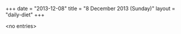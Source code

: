 +++
date = "2013-12-08"
title = "8 December 2013 (Sunday)"
layout = "daily-diet"
+++

<p>&lt;no entries&gt;</p>